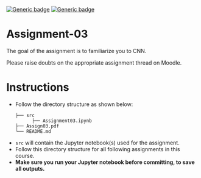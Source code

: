 [![Generic badge](https://img.shields.io/badge/CV-Assignment:2-BLUE.svg)](https://shields.io/)
[![Generic badge](https://img.shields.io/badge/DUE-23:00hrs,25/02/2023-RED.svg)](https://shields.io/)

# Assignment-03

The goal of the assignment is to familiarize you to CNN.

Please raise doubts on the appropriate assignment thread on Moodle.

# Instructions

-   Follow the directory structure as shown below:
    ```
    ├── src
          ├── Assignment03.ipynb
    ├── Assign03.pdf
    └── README.md
    ```
-   `src` will contain the Jupyter notebook(s) used for the assignment.
-   Follow this directory structure for all following assignments in this course.
-   **Make sure you run your Jupyter notebook before committing, to save all outputs.**
